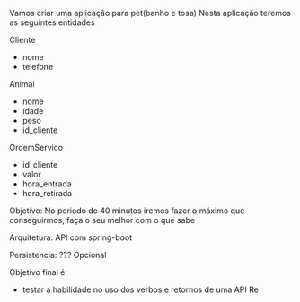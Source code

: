 Vamos criar uma aplicação para pet(banho e tosa)
Nesta aplicação teremos as seguintes entidades

Cliente
- nome
- telefone

Animal
- nome
- idade
- peso
- id_cliente

OrdemServico
- id_cliente
- valor
- hora_entrada
- hora_retirada


Objetivo:
  No periodo de 40 minutos iremos fazer o máximo que conseguirmos, faça o seu melhor com o que sabe

Arquitetura:
  API com spring-boot

Persistencia:
  ??? Opcional

Objetivo final é:
-  testar a habilidade no uso dos verbos e retornos de uma API Re
